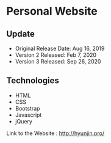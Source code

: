# Personal Website  

## Update
* Original Release Date: Aug 16, 2019  
* Version 2 Released: Feb 7, 2020  
* Version 3 Released: Sep 26, 2020  

## Technologies  
* HTML  
* CSS  
* Bootstrap  
* Javascript  
* jQuery  

Link to the Website : http://hyunjin.pro/